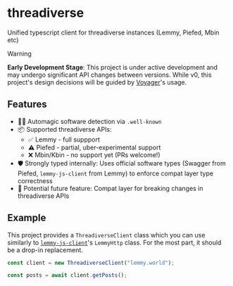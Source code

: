# threadiverse

Unified typescript client for threadiverse instances (Lemmy, Piefed, Mbin etc)

> [!WARNING]
> **Early Development Stage**: This project is under active development and may undergo significant API changes between versions. While v0, this project's design decisions will be guided by [Voyager](https://github.com/aeharding/voyager)'s usage.

## Features

- 🧙‍♂️ Automagic software detection via `.well-known`
- 📦 Supported threadiverse APIs:
  - ✅ Lemmy - full suppport
  - ⚠️ Piefed - partial, uber-experimental support
  - ❌ Mbin/Kbin - no support yet (PRs welcome!)
- 🛡️ Strongly typed internally: Uses official software types (Swagger from Piefed, `lemmy-js-client` from Lemmy) to enforce compat layer type correctness
- 💭 Potential future feature: Compat layer for breaking changes in threadiverse APIs

## Example

This project provides a `ThreadiverseClient` class which you can use similarly to [`lemmy-js-client`](https://github.com/LemmyNet/lemmy-js-client)'s `LemmyHttp` class. For the most part, it should be a drop-in replacement.

```ts
const client = new ThreadiverseClient("lemmy.world");

const posts = await client.getPosts();
```
